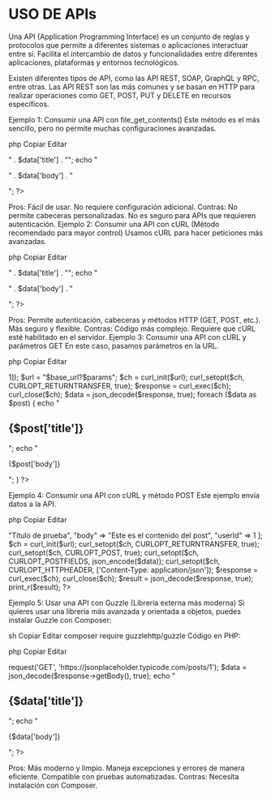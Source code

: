 # USO DE APIs

Una API (Application Programming Interface) es un conjunto de reglas y protocolos que permite a diferentes sistemas o aplicaciones interactuar entre sí. Facilita el intercambio de datos y funcionalidades entre diferentes aplicaciones, plataformas y entornos tecnológicos.

Existen diferentes tipos de API, como las API REST, SOAP, GraphQL y RPC, entre otras. Las API REST son las más comunes y se basan en HTTP para realizar operaciones como GET, POST, PUT y DELETE en recursos específicos.



Ejemplo 1: Consumir una API con file_get_contents()
Este método es el más sencillo, pero no permite muchas configuraciones avanzadas.

php
Copiar
Editar
<?php
$url = "https://jsonplaceholder.typicode.com/posts/1"; // API de prueba
$response = file_get_contents($url);
$data = json_decode($response, true);

echo "<h2>" . $data['title'] . "</h2>";
echo "<p>" . $data['body'] . "</p>";
?>
Pros:
Fácil de usar.
No requiere configuración adicional.
Contras:
No permite cabeceras personalizadas.
No es seguro para APIs que requieren autenticación.
Ejemplo 2: Consumir una API con cURL (Método recomendado para mayor control)
Usamos cURL para hacer peticiones más avanzadas.

php
Copiar
Editar
<?php
$url = "https://jsonplaceholder.typicode.com/posts/1";

$ch = curl_init($url);
curl_setopt($ch, CURLOPT_RETURNTRANSFER, true);
$response = curl_exec($ch);
curl_close($ch);

$data = json_decode($response, true);

echo "<h2>" . $data['title'] . "</h2>";
echo "<p>" . $data['body'] . "</p>";
?>
Pros:
Permite autenticación, cabeceras y métodos HTTP (GET, POST, etc.).
Más seguro y flexible.
Contras:
Código más complejo.
Requiere que cURL esté habilitado en el servidor.
Ejemplo 3: Consumir una API con cURL y parámetros GET
En este caso, pasamos parámetros en la URL.

php
Copiar
Editar
<?php
$base_url = "https://jsonplaceholder.typicode.com/posts";
$params = http_build_query(["userId" => 1]); 
$url = "$base_url?$params";  

$ch = curl_init($url);
curl_setopt($ch, CURLOPT_RETURNTRANSFER, true);
$response = curl_exec($ch);
curl_close($ch);

$data = json_decode($response, true);

foreach ($data as $post) {
    echo "<h2>{$post['title']}</h2>";
    echo "<p>{$post['body']}</p>";
}
?>
Ejemplo 4: Consumir una API con cURL y método POST
Este ejemplo envía datos a la API.

php
Copiar
Editar
<?php
$url = "https://jsonplaceholder.typicode.com/posts";

$data = [
    "title" => "Título de prueba",
    "body" => "Este es el contenido del post",
    "userId" => 1
];

$ch = curl_init($url);
curl_setopt($ch, CURLOPT_RETURNTRANSFER, true);
curl_setopt($ch, CURLOPT_POST, true);
curl_setopt($ch, CURLOPT_POSTFIELDS, json_encode($data));
curl_setopt($ch, CURLOPT_HTTPHEADER, ['Content-Type: application/json']);

$response = curl_exec($ch);
curl_close($ch);

$result = json_decode($response, true);
print_r($result);
?>
Ejemplo 5: Usar una API con Guzzle (Librería externa más moderna)
Si quieres usar una librería más avanzada y orientada a objetos, puedes instalar Guzzle con Composer:

sh
Copiar
Editar
composer require guzzlehttp/guzzle
Código en PHP:

php
Copiar
Editar
<?php
require 'vendor/autoload.php';

use GuzzleHttp\Client;

$client = new Client();
$response = $client->request('GET', 'https://jsonplaceholder.typicode.com/posts/1');

$data = json_decode($response->getBody(), true);

echo "<h2>{$data['title']}</h2>";
echo "<p>{$data['body']}</p>";
?>
Pros:
Más moderno y limpio.
Maneja excepciones y errores de manera eficiente.
Compatible con pruebas automatizadas.
Contras:
Necesita instalación con Composer.
